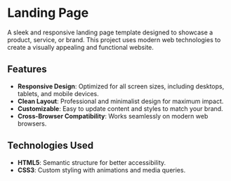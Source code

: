 # Landing Page

A sleek and responsive landing page template designed to showcase a product, service, or brand. This project uses modern web technologies to create a visually appealing and functional website.

## Features

- **Responsive Design**: Optimized for all screen sizes, including desktops, tablets, and mobile devices.
- **Clean Layout**: Professional and minimalist design for maximum impact.
- **Customizable**: Easy to update content and styles to match your brand.
- **Cross-Browser Compatibility**: Works seamlessly on modern web browsers.


## Technologies Used

- **HTML5**: Semantic structure for better accessibility.
- **CSS3**: Custom styling with animations and media queries.

